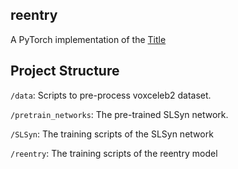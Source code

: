 ## reentry

A PyTorch implementation of the [Title](link)

## Project Structure

`/data`: Scripts to pre-process voxceleb2 dataset.

`/pretrain_networks`: The pre-trained SLSyn network.

`/SLSyn`: The training scripts of the SLSyn network

`/reentry`: The training scripts of the reentry model

